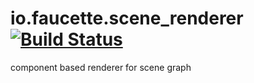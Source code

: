 io.faucette.scene_renderer [![Build Status](https://travis-ci.org/nathanfaucett/io.faucette.scene_renderer.svg?branch=master)](https://travis-ci.org/nathanfaucett/io.faucette.scene_renderer)
=======

component based renderer for scene graph
